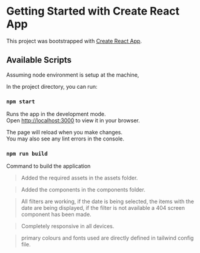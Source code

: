 # Getting Started with Create React App

This project was bootstrapped with [Create React App](https://github.com/facebook/create-react-app).

## Available Scripts

Assuming node environment is setup at the machine,

In the project directory, you can run:

### `npm start`

Runs the app in the development mode.\
Open [http://localhost:3000](http://localhost:3000) to view it in your browser.

The page will reload when you make changes.\
You may also see any lint errors in the console.

### `npm run build` 
 Command to build the application

 >Added the required assets in the assets folder.

 >Added the components in the components folder.

 >All filters are working, if the date is being selected, the items with the date are being displayed, if the filter is not available
  a 404 screen component has been made.

 >Completely responsive in all devices.

 >primary colours and fonts used are directly defined in tailwind config file.
